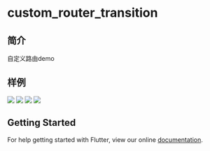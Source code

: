 # custom_router_transition
## 简介
自定义路由demo
## 样例
![](https://user-gold-cdn.xitu.io/2018/11/17/16720a760f751c5e?w=348&h=718&f=gif&s=114359)
![](https://user-gold-cdn.xitu.io/2018/11/17/16720a787fb00f00?w=348&h=719&f=gif&s=287329)
![](https://user-gold-cdn.xitu.io/2018/11/17/16720a7b10fc0b3f?w=351&h=722&f=gif&s=228151)
![](https://user-gold-cdn.xitu.io/2018/11/17/16720a7d499b1b7b?w=350&h=719&f=gif&s=237500)

## Getting Started

For help getting started with Flutter, view our online
[documentation](https://flutter.io/).
